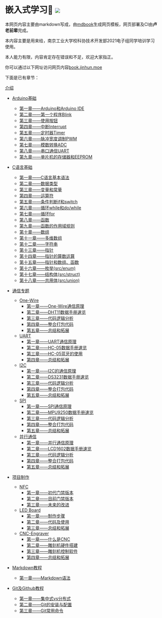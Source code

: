 <h1>
  嵌入式学习👻
  <a href="https://drone.jinhun.moe/MR-Addict/Doc-Share" target="_blank">
    <img src="https://drone.jinhun.moe/api/badges/MR-Addict/Doc-Share/status.svg" />
  </a>
</h1>

本网页内容主要由markdown写成，由[mdbook](https://rust-lang.github.io/mdBook/)生成网页模板，网页部署及CI由**卢老前辈**完成。

本内容主要是用来给，南京工业大学校科协技术开发部2021电子组同学培训学习使用。

本人能力有限，内容肯定存在错误和不足，欢迎大家指正。

你可以通过以下网址访问网页内容[book.jinhun.moe](https://book.jinhun.moe/)

下面是已有章节：

[介绍](src/./Intro.md)

- [Arduino基础](src/Arduino/Intro.md)
  - [第一章——Arduino和Arduino IDE](src/Arduino/Chapter1.md)
  - [第二章——第一个程序Blink](src/Arduino/Chapter2.md)
  - [第三章——使用按钮](src/Arduino/Chapter3.md)
  - [第四章——中断Interrupt](src/Arduino/Chapter4.md)
  - [第五章——定时器Timer](src/Arduino/Chapter5.md)
  - [第六章——脉冲宽度调制PWM](src/Arduino/Chapter6.md)
  - [第七章——模数转换ADC](src/Arduino/Chapter7.md)
  - [第八章——串口通信UART](src/Arduino/Chapter8.md)
  - [第九章——单片机的存储器和EEPROM](src/Arduino/Chapter9.md)

- [C语言基础](src/C-Language/Intro.md)
  - [第一章——C语言基本语法](src/C-Language/Chapter1.md)
  - [第二章——数据类型](src/C-Language/Chapter2.md)
  - [第三章——变量和常量](src/C-Language/Chapter3.md)
  - [第四章——运算符](src/C-Language/Chapter4.md)
  - [第五章——条件判断if和switch](src/C-Language/Chapter5.md)
  - [第六章——循环while和do/while](src/C-Language/Chapter6.md)
  - [第七章——循环for](src/C-Language/Chapter7.md)
  - [第八章——函数](src/C-Language/Chapter8.md)
  - [第九章——函数的作用域规则](src/C-Language/Chapter9.md)
  - [第十章——数组](src/C-Language/Chapter10.md)
  - [第十一章——多维数组](src/C-Language/Chapter11.md)
  - [第十二章——字符串](src/C-Language/Chapter12.md)
  - [第十三章——指针](src/C-Language/Chapter13.md)
  - [第十四章——指针的算数运算](src/C-Language/Chapter14.md)
  - [第十五章——指针和数组、函数](src/C-Language/Chapter15.md)
  - [第十六章——枚举(src/enum)](src/C-Language/Chapter16.md)
  - [第十七章——结构体(src/struct)](src/C-Language/Chapter17.md)
  - [第十八章——共用体(src/union)](src/C-Language/Chapter18.md)

- [通信专题](src/MCU-Communication/Intro.md)
  - [One-Wire](src/MCU-Communication/Serial/One-Wire/Intro.md)
    - [第一章——One-Wire通信原理](src/MCU-Communication/Serial/One-Wire/Chapter1.md)
    - [第二章——DHT11数据手册速览](src/MCU-Communication/Serial/One-Wire/Chapter2.md)
    - [第三章——代码逻辑分析](src/MCU-Communication/Serial/One-Wire/Chapter3.md)
    - [第四章——整合打包代码](src/MCU-Communication/Serial/One-Wire/Chapter4.md)
    - [第五章——总结和拓展](src/MCU-Communication/Serial/One-Wire/Chapter5.md)
  - [UART](src/MCU-Communication/Serial/UART/Intro.md)
    - [第一章——UART通信原理](src/MCU-Communication/Serial/UART/Chapter1.md)
    - [第二章——HC-05数据手册速览](src/MCU-Communication/Serial/UART/Chapter2.md)
    - [第三章——HC-05蓝牙的使用](src/MCU-Communication/Serial/UART/Chapter3.md)
    - [第四章——总结和拓展](src/MCU-Communication/Serial/UART/Chapter4.md)
  - [I2C](src/MCU-Communication/Serial/I2C/Intro.md)
    - [第一章——I2C的通信原理](src/MCU-Communication/Serial/I2C/Chapter1.md)
    - [第二章——DS3231数据手册速览](src/MCU-Communication/Serial/I2C/Chapter2.md)
    - [第三章——代码逻辑分析](src/MCU-Communication/Serial/I2C/Chapter3.md)
    - [第四章——整合打包代码](src/MCU-Communication/Serial/I2C/Chapter4.md)
    - [第五章——总结和拓展](src/MCU-Communication/Serial/I2C/Chapter5.md)
  - [SPI](src/MCU-Communication/Serial/SPI/Intro.md)
    - [第一章——SPI通信原理](src/MCU-Communication/Serial/SPI/Chapter1.md)
    - [第二章——MPU9250数据手册速览](src/MCU-Communication/Serial/SPI/Chapter2.md)
    - [第三章——代码逻辑分析](src/MCU-Communication/Serial/SPI/Chapter3.md)
    - [第四章——整合打包代码](src/MCU-Communication/Serial/SPI/Chapter4.md)
    - [第五章——总结和拓展](src/MCU-Communication/Serial/SPI/Chapter5.md)
  - [并行通信](src/MCU-Communication/Parallel/Intro.md)
    - [第一章——并行通信原理](src/MCU-Communication/Parallel/Chapter1.md)
    - [第二章——LCD1602数据手册速览](src/MCU-Communication/Parallel/Chapter2.md)
    - [第三章——代码逻辑分析](src/MCU-Communication/Parallel/Chapter3.md)
    - [第四章——整合打包代码](src/MCU-Communication/Parallel/Chapter4.md)
    - [第五章——总结和拓展](src/MCU-Communication/Parallel/Chapter5.md)

- [项目制作](src/Projects/Intro.md)
  - [NFC](src/Projects/NFC/Intro.md)
    - [第一章——初代门禁版本](src/Projects/NFC/Chapter1.md)
    - [第二章——目前门禁版本](src/Projects/NFC/Chapter2.md)
    - [第三章——未来的改进](src/Projects/NFC/Chapter3.md)
  - [LED Board](src/Projects/LED-Board/Intro.md)
    - [第一章——制作步骤](src/Projects/LED-Board/Chapter1.md)
    - [第二章——代码及使用](src/Projects/LED-Board/Chapter2.md)
    - [第三章——总结和拓展](src/Projects/LED-Board/Chapter3.md)
  - [CNC-Engraver](src/Projects/CNC-Engraver/Intro.md)
    - [第一章——什么是CNC](src/Projects/CNC-Engraver/Chapter1.md)
    - [第二章——雕刻机硬件搭建](src/Projects/CNC-Engraver/Chapter2.md)
    - [第三章——雕刻机控制软件](src/Projects/CNC-Engraver/Chapter3.md)
    - [第四章——总结和拓展](src/Projects/CNC-Engraver/Chapter4.md)

- [Markdown教程](src/Markdown/Intro.md)
  - [第一章——Markdown语法](src/Markdown/Chapter1.md)

- [Git及Github教程](src/Git-Github/Intro.md)
  - [第一章——集中式vs分布式](src/Git-Github/Chapter1.md)
  - [第二章——Git的安装与配置](src/Git-Github/Chapter2.md)
  - [第三章——Git常用命令](src/Git-Github/Chapter3.md)
